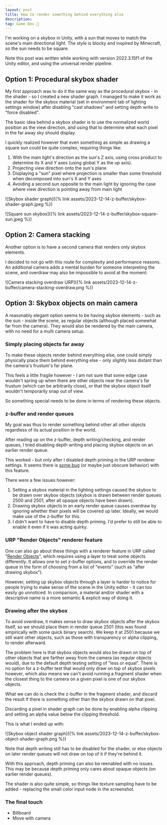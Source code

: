 ```yaml
---
layout: post
title: How to render something behind everything else
description:
tag: Game Dev 👾
---
```


I'm working on a skybox in Unity, with a sun that moves to match the scene's main directional light. The style is blocky and inspired by Minecraft, so the sun needs to be square.

Note this post was written while working with version 2022.3.15f1 of the Unity editor, and using the universal render pipeline.

## Option 1: Procedural skybox shader

My first approach was to do it the same way as the procedural skybox - in the shader - so I created a new shader graph. I managed to make it work as the shader for the skybox material (set in environment tab of lighting settings window) after disabling "cast shadows" and setting depth write to "force disabled".

The basic idea behind a skybox shader is to use the normalized world position as the view direction, and using that to determine what each pixel in the far away sky should display.

I quickly realized however that even something as simple as drawing a square sun could be quite complex, requiring things like:

1. With the main light's direction as the sun's Z axis, using cross product to determine its X and Y axes (using global Y as the up axis).
1. Projecting view direction onto the sun's plane
1. Displaying a "sun" pixel where projection is smaller than some threshold when decomposed into sun's X and Y axes
1. Avoiding a second sun opposite to the main light by ignoring the case where view direction is pointing away from main light

![Skybox shader graph]({% link assets/2023-12-14-z-buffer/skybox-shader-graph.jpeg %})

![Square sun skybox]({% link assets/2023-12-14-z-buffer/skybox-square-sun.jpeg %})

## Option 2: Camera stacking

Another option is to have a second camera that renders only skybox elements.

I decided to not go with this route for complexity and performance reasons. An additional camera adds a mental burden for someone interpreting the scene, and overdraw may also be impossible to avoid at the moment:

![Camera stacking overdraw URP]({% link assets/2023-12-14-z-buffer/camera-stacking-overdraw.png %})

## Option 3: Skybox objects on main camera

A reasonably elegant option seems to be having skybox elements - such as the sun - inside the scene, as regular objects (although placed somewhat far from the camera). They would also be rendered by the main camera, with no need for a multi camera setup.

### Simply placing objects far away

To make these objects render behind everything else, one could simply physically place them behind everything else - only slightly less distant than the camera's frustum's far plane.

This feels a little fragile however - I am not sure that some edge case wouldn't spring up when there are other objects near the camera's far frustum (which can be arbitrarily close), or that the skybox object itself wouldn't temporarily snap out of view.

So something special needs to be done in terms of rendering these objects.

### z-buffer and render queues

My goal was thus to render something behind other all other objects regardless of its actual position in the world.

After reading up on the z-buffer, depth writing/checking, and render queues, I tried disabling depth writing and placing skybox objects on an earlier render queue.

This worked - but only after I disabled depth priming in the URP renderer settings. It seems there is [some bug](https://forum.unity.com/threads/depth-priming-breaks-depth-write.1527241/) (or maybe just obscure behavior) with this feature.

There were a few issues however:

1. Setting a skybox material in the lighting settings caused the skybox to be drawn over skybox objects (skybox is drawn between render queues 2500 and 2501, after all opaque objects have been drawn).
2. Drawing skybox objects in an early render queue causes overdraw by ignoring whether their pixels will be covered up later. Ideally, we would make use of the z-buffer for this.
3. I didn't want to have to disable depth priming. I'd prefer to still be able to enable it even if it was acting quirky.

### URP "Render Objects" renderer feature

One can also go about these things with a renderer feature in URP called "[Render Objects](https://docs.unity3d.com/Packages/com.unity.render-pipelines.universal@14.0/manual/renderer-features/renderer-feature-render-objects.html)", which requires using a layer to treat some objects differently. It allows one to set z-buffer options, and to override the render queue in the form of choosing from a list of "events" (such as "after drawing skybox").

However, setting up skybox objects through a layer is harder to notice for people trying to make sense of the scene in the Unity editor - it can too easily go unnoticed. In comparison, a material and/or shader with a descriptive name is a more semantic & explicit way of doing it.

### Drawing after the skybox

To avoid overdraw, it makes sense to draw skybox objects after the skybox itself, so we should place them in render queue 2501 (this was found empirically with some quick binary search). We keep it at 2501 because we still want other objects, such as those with transparency or alpha clipping, to render afterward.

The problem here is that skybox objects would also be drawn on top of other objects that are farther away from the camera (as regular objects would), due to the default depth testing setting of "less or equal". There is no option for a z-buffer test that would only draw on top of skybox pixels however, which also means we can't avoid running a fragment shader when the closest thing to the camera on a given pixel is one of our skybox objects.

What we can do is check the z-buffer in the fragment shader, and discard the result if there is something other than the skybox drawn on that pixel.

Discarding a pixel in shader graph can be done by enabling alpha clipping and setting an alpha value below the clipping threshold.

This is what I ended up with:

![Skybox object shader graph]({% link assets/2023-12-14-z-buffer/skybox-object-shader-graph.png %})

Note that depth writing still has to be disabled for the shader, or else objects on later render queues will not draw on top of it if they're behind it.

With this approach, depth priming can also be reenabled with no issues. This may be because depth priming only cares about opaque objects (on earlier render queues).

The shader is also quite simple, so things like texture sampling have to be added - replacing the small color input node in the screenshot.

### The final touch

- Billboard
- Move with camera
